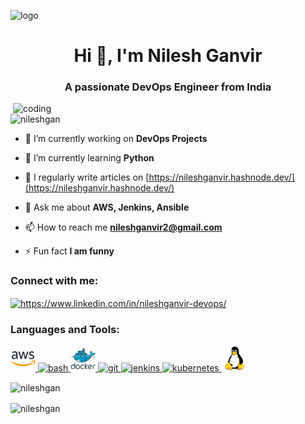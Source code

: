 ![logo](https://media.licdn.com/dms/image/D4D16AQEibkAw4YtOXA/profile-displaybackgroundimage-shrink_350_1400/0/1690911151720?e=1699488000&v=beta&t=3DYQorGaQY_YWFmZBm8tZnKOW9rPpFAK4lUHiNss1FI)

<h1 align="center">Hi 👋, I'm Nilesh Ganvir</h1>
<h3 align="center">A passionate DevOps Engineer from India</h3>

<img align="right" alt="coding" width="500" src="https://user-images.githubusercontent.com/55389276/140866485-8fb1c876-9a8f-4d6a-98dc-08c4981eaf70.gif">

<p align="left"> <img src="https://komarev.com/ghpvc/?username=nileshgan&label=Profile%20views&color=0e75b6&style=flat" alt="nileshgan" /> </p>

- 🔭 I’m currently working on **DevOps Projects**

- 🌱 I’m currently learning **Python**

- 📝 I regularly write articles on [https://nileshganvir.hashnode.dev/](https://nileshganvir.hashnode.dev/)

- 💬 Ask me about **AWS, Jenkins, Ansible**

- 📫 How to reach me **nileshganvir2@gmail.com**

- ⚡ Fun fact **I am funny**

<h3 align="left">Connect with me:</h3>
<p align="left">
<a href="https://linkedin.com/in/https://www.linkedin.com/in/nileshganvir-devops/" target="blank"><img align="center" src="https://raw.githubusercontent.com/rahuldkjain/github-profile-readme-generator/master/src/images/icons/Social/linked-in-alt.svg" alt="https://www.linkedin.com/in/nileshganvir-devops/" height="30" width="40" /></a>
</p>

<h3 align="left">Languages and Tools:</h3>
<p align="left"> <a href="https://aws.amazon.com" target="_blank" rel="noreferrer"> <img src="https://raw.githubusercontent.com/devicons/devicon/master/icons/amazonwebservices/amazonwebservices-original-wordmark.svg" alt="aws" width="40" height="40"/> </a> <a href="https://www.gnu.org/software/bash/" target="_blank" rel="noreferrer"> <img src="https://www.vectorlogo.zone/logos/gnu_bash/gnu_bash-icon.svg" alt="bash" width="40" height="40"/> </a> <a href="https://www.docker.com/" target="_blank" rel="noreferrer"> <img src="https://raw.githubusercontent.com/devicons/devicon/master/icons/docker/docker-original-wordmark.svg" alt="docker" width="40" height="40"/> </a> <a href="https://git-scm.com/" target="_blank" rel="noreferrer"> <img src="https://www.vectorlogo.zone/logos/git-scm/git-scm-icon.svg" alt="git" width="40" height="40"/> </a> <a href="https://www.jenkins.io" target="_blank" rel="noreferrer"> <img src="https://www.vectorlogo.zone/logos/jenkins/jenkins-icon.svg" alt="jenkins" width="40" height="40"/> </a> <a href="https://kubernetes.io" target="_blank" rel="noreferrer"> <img src="https://www.vectorlogo.zone/logos/kubernetes/kubernetes-icon.svg" alt="kubernetes" width="40" height="40"/> </a> <a href="https://www.linux.org/" target="_blank" rel="noreferrer"> <img src="https://raw.githubusercontent.com/devicons/devicon/master/icons/linux/linux-original.svg" alt="linux" width="40" height="40"/> </a> </p>

<p><img align="center" src="https://github-readme-stats.vercel.app/api/top-langs?username=nileshgan&show_icons=true&locale=en&layout=compact" alt="nileshgan" /></p>

<p><img align="center" src="https://github-readme-streak-stats.herokuapp.com/?user=nileshgan&" alt="nileshgan" /></p>
